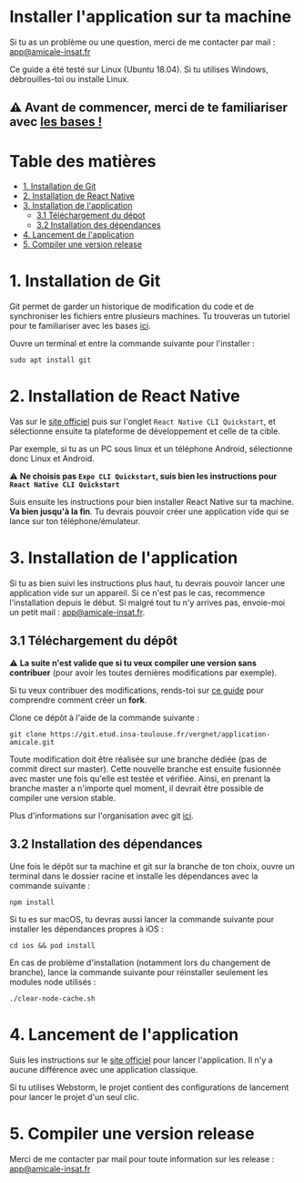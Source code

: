 # Installer l'application sur ta machine

Si tu as un problème ou une question, merci de me contacter par mail : [app@amicale-insat.fr](mailto:app@amicale-insat.fr)

Ce guide a été testé sur Linux (Ubuntu 18.04).
Si tu utilises Windows, débrouilles-toi ou installe Linux.

## ⚠️ Avant de commencer, merci de te familiariser avec [les bases !](LINKS.md)

# Table des matières
* [1. Installation de Git](#1-installation-de-git)
* [2. Installation de  React Native](#2-installation-de-react-native)
* [3. Installation de l'application](#3-installation-de-lapplication)
    * [3.1 Téléchargement du dépot](#31-téléchargement-du-dépôt)
    * [3.2 Installation des dépendances](#32-installation-des-dépendances)
* [4. Lancement de l'application](#4-lancement-de-lapplication)
* [5. Compiler une version release](#5-compiler-une-version-release)

# 1. Installation de Git

Git permet de garder un historique de modification du code et de synchroniser les fichiers entre plusieurs machines. Tu trouveras un tutoriel pour te familiariser avec les bases [ici](LINKS.md).

Ouvre un terminal et entre la commande suivante pour l'installer :
```shell script
sudo apt install git
```

# 2. Installation de React Native

Vas sur le [site officiel](https://reactnative.dev/docs/environment-setup) puis sur l'onglet `React Native CLI Quickstart`, et sélectionne ensuite ta plateforme de développement et celle de ta cible.

Par exemple, si tu as un PC sous linux et un téléphone Android, sélectionne donc Linux et Android. 

⚠️ **Ne choisis pas `Expo CLI Quickstart`, suis bien les instructions pour `React Native CLI Quickstart`**

Suis ensuite les instructions pour bien installer React Native sur ta machine. **Va bien jusqu'à la fin**. Tu devrais pouvoir créer une application vide qui se lance sur ton téléphone/émulateur.

# 3. Installation de l'application

Si tu as bien suivi les instructions plus haut, tu devrais pouvoir lancer une application vide sur un appareil. Si ce n'est pas le cas, recommence l'installation depuis le début. Si malgré tout tu n'y arrives pas, envoie-moi un petit mail : [app@amicale-insat.fr](mailto:app@amicale-insat.fr).

## 3.1 Téléchargement du dépôt

⚠️ **La suite n'est valide que si tu veux compiler une version sans contribuer** (pour avoir les toutes dernières modifications par exemple).

Si tu veux contribuer des modifications, rends-toi sur [ce guide](CONTRIBUTE.md) pour comprendre comment créer un **fork**. 

Clone ce dépôt à l'aide de la commande suivante :
````shell script
git clone https://git.etud.insa-toulouse.fr/vergnet/application-amicale.git
````

Toute modification doit être réalisée sur une branche dédiée (pas de commit direct sur master). Cette nouvelle branche est ensuite fusionnée avec master une fois qu'elle est testée et vérifiée.
Ainsi, en prenant la branche master a n'importe quel moment, il devrait être possible de compiler une version stable.

Plus d'informations sur l'organisation avec git [ici](WORKFLOW.md).

## 3.2 Installation des dépendances

Une fois le dépôt sur ta machine et git sur la branche de ton choix, ouvre un terminal dans le dossier racine et installe les dépendances avec la commande suivante : 
````shell script
npm install
````

Si tu es sur macOS, tu devras aussi lancer la commande suivante pour installer les dépendances propres à iOS :
````shell script
cd ios && pod install
````

En cas de problème d'installation (notamment lors du changement de branche), lance la commande suivante pour réinstaller seulement les modules node utilisés :
````shell script
./clear-node-cache.sh 
````

# 4. Lancement de l'application

Suis les instructions sur le [site officiel](https://reactnative.dev/docs/environment-setup) pour lancer l'application. Il n'y a aucune différence avec une application classique.

Si tu utilises Webstorm, le projet contient des configurations de lancement pour lancer le projet d'un seul clic.

# 5. Compiler une version release

Merci de me contacter par mail pour toute information sur les release : [app@amicale-insat.fr](mailto:app@amicale-insat.fr)
